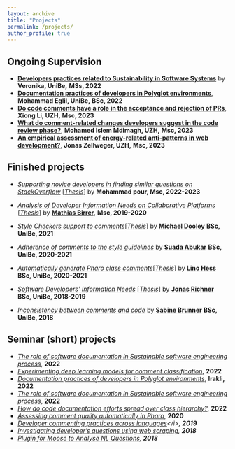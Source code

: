 ```yaml
---
layout: archive
title: "Projects"
permalink: /projects/
author_profile: true
---
```


<b>Ongoing Supervision</b><br>
--
* <b>[Developers practices related to Sustainability in Software Systems](https://poojaruhal.github.io/teaching/project-developers-practices-sustainability-software)</b> by
  <b>Veronika, UniBe,</b>
  <b> MSs, 2022 </b>
* <b>[Documentation practices of developers in Polyglot environments](https://poojaruhal.github.io/teaching/project-documentation-practices-developers-polyglot-environments)</b>,
  <b> Mohammad Eglil, UniBe,</b>
  <b> BSc, 2022</b>
* <b>[Do code comments have a role in the acceptance and rejection of PRs](https://poojaruhal.github.io/teaching/project-comments-role-pull-requests)</b>,
  <b> Xiong	Li, UZH,</b>
  <b> Msc, 2023</b>
* <b>[What do comment-related changes developers suggest in the code review phase?](https://poojaruhal.github.io/teaching/project-comment-changes-code-review)</b>,
  <b> Mohamed Islem	Mdimagh, UZH,</b>
  <b> Msc, 2023</b>
* <b>[An empirical assessment of energy-related anti-patterns in web development?](https://poojaruhal.github.io/teaching/project-energy-related-anti-patterns)</b>,
  <b> Jonas	Zellweger, UZH,</b>
  <b> Msc, 2023</b>

<b> Finished projects </b>
---

* <i>[Supporting novice developers in finding similar questions on StackOverflow](https://seg.inf.unibe.ch/theses/finished/)</i>
  [<i>[Thesis](https://seg.inf.unibe.ch/theses/finished/)</i>] by
  <b>Mohammad pour, </b>
  <b> Msc, 2022-2023</b>
* <i>[Analysis of Developer Information Needs on Collaborative Platforms](http://scg.unibe.ch/archive/masters/Birr20a.pdf)</i>
[<i>[Thesis](http://scg.unibe.ch/archive/masters/Birr20a.pdf)</i>] by
<b>[Mathias Birrer](http://scg.unibe.ch/wiki/alumni/MathiasBirrer),</b>
  <b> Msc, 2019-2020 </b>

* <i>[Style Checkers support to comments](http://scg.unibe.ch/wiki/projects/mastersbachelorsprojects/Commenting-conventions-in-style-guidelines-style-checkers)</i>[<i>[Thesis](http://scg.unibe.ch/archive/projects/Dool21a.pdf)</i>] by
<b>[Michael Dooley](http://scg.unibe.ch/wiki/students/MichaelDooley)</b>
<b> BSc, UniBe, 2021 </b>
* <i>[Adherence of comments to the style guidelines](http://scg.unibe.ch/wiki/projects/mastersbachelorsprojects/Adherence-of-class-comments-style-guidelines)</i> by
<b>[Suada Abukar](http://scg.unibe.ch/wiki/students/SuadaAbukar)</b>
<b> BSc, UniBe, 2020-2021 </b>
* <i>[Automatically generate Pharo class comments](http://scg.unibe.ch/wiki/projects/mastersbachelorsprojects/Automatically-generate-Pharo-class-comments)</i>[<i>[Thesis](http://scg.unibe.ch/archive/projects/Hess21a.pdf)</i>] by
<b>[Lino Hess](http://scg.unibe.ch/wiki/students/LinoHess)</b>
  <b> BSc, UniBe, 2020-2021 </b>
* <i>[Software Developers' Information Needs](http://scg.unibe.ch/wiki/projects/mastersbachelorsprojects/Derive-the-context)</i> [<i>[Thesis](http://scg.unibe.ch/archive/projects/Rich19a.pdf)</i>] by
<b>[Jonas Richner](http://scg.unibe.ch/wiki/alumni/JonasRichner)</b>
  <b> BSc, UniBe, 2018-2019 </b>
* <i>[Inconsistency between comments and code](http://scg.unibe.ch/wiki/projects/mastersbachelorsprojects/Analyzing-the-inconsistency-between-comments-and-source-code-in-Pharo)</i> by
<b> [Sabine Brunner](http://scg.unibe.ch/wiki/alumni/SabineBrunner)</b>
<b> BSc, UniBe, 2018</b>

<b> Seminar (short) projects </b>
---

* <i>[The role of software documentation in Sustainable software engineering process](https://poojaruhal.github.io/teaching/project-developers-practices-sustainability-software)</i>, 
<b> 2022 </b>
* <i>[Experimenting deep learning models for comment classification](https://www.digitale-nachhaltigkeit.unibe.ch/studies/bachelor_s__and_master_s_theses_at_inf/natural_language_processing/developing_a_tool_to_classify_types_of_information_from_comments/index_eng.html)</i>, 
<b> 2022 </b>
* <i>[Documentation practices of developers in Polyglot environments](https://seg.inf.unibe.ch/teaching/current/seminars-topics-22/)</i>, 
<b> Irakli, 2022 </b>
* <i>[The role of software documentation in Sustainable software engineering process](https://seg.inf.unibe.ch/teaching/current/seminars-topics-22/)</i>, 
<b> 2022 </b>
* <i>[How do code documentation efforts spread over class hierarchy?](https://seg.inf.unibe.ch/teaching/current/seminars-topics-22/)</i>, 
<b> 2022 </b>
* <i>[Assessing comment quality automatically in Pharo](http://scg.unibe.ch/wiki/projects/mastersbachelorsprojects/Assess-quality-of-pharo-comments)</i>, 
<b> 2020 </b>
* <i>[Developer commenting practices across languages](http://scg.unibe.ch/wiki/projects/mastersbachelorsprojects/How-class-comments-differ-in-common-programming-languages?)</i>, 
<b> 2019 </b>
* <i>[Investigating developer’s questions using web scraping](http://scg.unibe.ch/wiki/projects/mastersbachelorsprojects/Investigating-developer___s-questions-using-web-scraping)</i>, 
<b> 2018 </b>
* <i>[Plugin for Moose to Analyse NL Questions](http://scg.unibe.ch/wiki/projects/archive/Moose-plugin-for-nlp)</i>, 
<b> 2018 </b>